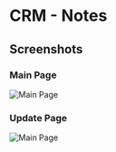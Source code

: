# CRM - Notes

## Screenshots
### Main Page
<img src="static/media/main_age.png" alt="Main Page">

### Update Page
<img src="static/media/update_age.png" alt="Main Page">